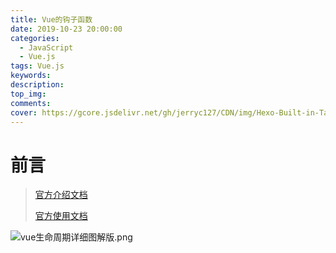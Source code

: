```yaml
---
title: Vue的钩子函数
date: 2019-10-23 20:00:00
categories:
  - JavaScript
  - Vue.js
tags: Vue.js
keywords:
description:
top_img:
comments:
cover: https://gcore.jsdelivr.net/gh/jerryc127/CDN/img/Hexo-Built-in-Tag-Plugins-COVER.png
---
```


# 前言

> [官方介绍文档](https://cn.vuejs.org/v2/guide/instance.html#实例生命周期钩子)
>
> [官方使用文档](https://cn.vuejs.org/v2/api/#选项-生命周期钩子)

![vue生命周期详细图解版.png](https://i.loli.net/2019/11/07/D53BuAXMZCoRp8F.png)
